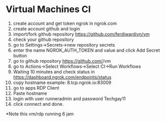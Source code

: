 # Virtual Machines CI
1. create account and get token ngrok in ngrok.com
2. create account github and login
3. import/fork github repository https://github.com/ferdiwardiyn/vm
4. check your github repository
5. go to Settings->Secrets->new repository secrets
6. enter the name NGROK_AUTH_TOKEN and value <Paste Your token ngrok> and click Add Secret button
7. go to github repository https://github.com/<your username>/vm
8. go to Actions->Select Workflows->Select CI->Run Workflows
9. Waiting 10 minutes and check status in https://dashboard.ngrok.com/endpoints/status
10. copy hostname
  example: 8.tcp.ngrok.io:83009
11. go to apps RDP Client
12. Paste hostname
13. login with user runneradmin and password Techgay11
14. click connect and done.
  
  
 *Note 
  this vm/rdp running 6 jam
